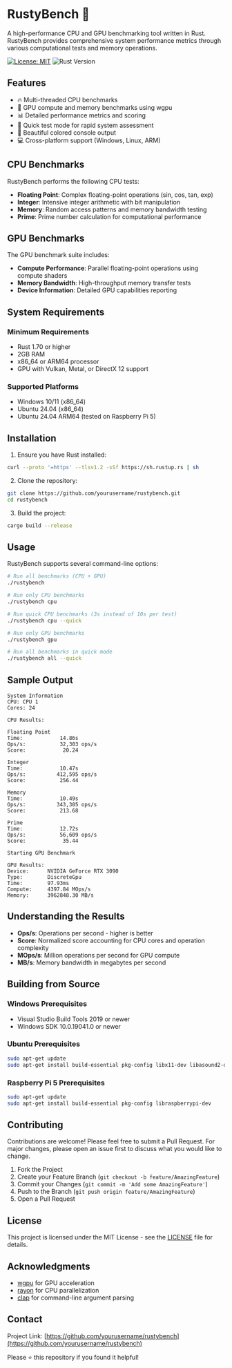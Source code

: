 # RustyBench 🚀

A high-performance CPU and GPU benchmarking tool written in Rust. RustyBench provides comprehensive system performance metrics through various computational tests and memory operations.

[![License: MIT](https://img.shields.io/badge/License-MIT-yellow.svg)](https://opensource.org/licenses/MIT)
![Rust Version](https://img.shields.io/badge/rust-2021_edition-blue.svg)

## Features

- 🔥 Multi-threaded CPU benchmarks
- 💫 GPU compute and memory benchmarks using wgpu
- 📊 Detailed performance metrics and scoring
- 🎯 Quick test mode for rapid system assessment
- 🌈 Beautiful colored console output
- 💻 Cross-platform support (Windows, Linux, ARM)

## CPU Benchmarks

RustyBench performs the following CPU tests:

- **Floating Point**: Complex floating-point operations (sin, cos, tan, exp)
- **Integer**: Intensive integer arithmetic with bit manipulation
- **Memory**: Random access patterns and memory bandwidth testing
- **Prime**: Prime number calculation for computational performance

## GPU Benchmarks

The GPU benchmark suite includes:

- **Compute Performance**: Parallel floating-point operations using compute shaders
- **Memory Bandwidth**: High-throughput memory transfer tests
- **Device Information**: Detailed GPU capabilities reporting

## System Requirements

### Minimum Requirements
- Rust 1.70 or higher
- 2GB RAM
- x86_64 or ARM64 processor
- GPU with Vulkan, Metal, or DirectX 12 support

### Supported Platforms
- Windows 10/11 (x86_64)
- Ubuntu 24.04 (x86_64)
- Ubuntu 24.04 ARM64 (tested on Raspberry Pi 5)

## Installation

1. Ensure you have Rust installed:
```bash
curl --proto '=https' --tlsv1.2 -sSf https://sh.rustup.rs | sh
```

2. Clone the repository:
```bash
git clone https://github.com/yourusername/rustybench.git
cd rustybench
```

3. Build the project:
```bash
cargo build --release
```

## Usage

RustyBench supports several command-line options:

```bash
# Run all benchmarks (CPU + GPU)
./rustybench

# Run only CPU benchmarks
./rustybench cpu

# Run quick CPU benchmarks (3s instead of 10s per test)
./rustybench cpu --quick

# Run only GPU benchmarks
./rustybench gpu

# Run all benchmarks in quick mode
./rustybench all --quick
```

## Sample Output

```
System Information
CPU: CPU 1
Cores: 24

CPU Results:

Floating Point
Time:            14.86s
Ops/s:           32,303 ops/s
Score:            20.24

Integer
Time:            10.47s
Ops/s:          412,595 ops/s
Score:           256.44

Memory
Time:            10.49s
Ops/s:          343,305 ops/s
Score:           213.68

Prime
Time:            12.72s
Ops/s:           56,609 ops/s
Score:            35.44

Starting GPU Benchmark

GPU Results:
Device:      NVIDIA GeForce RTX 3090
Type:        DiscreteGpu
Time:        97.93ms
Compute:     4397.84 MOps/s
Memory:      3962848.30 MB/s
```

## Understanding the Results

- **Ops/s**: Operations per second - higher is better
- **Score**: Normalized score accounting for CPU cores and operation complexity
- **MOps/s**: Million operations per second for GPU compute
- **MB/s**: Memory bandwidth in megabytes per second

## Building from Source

### Windows Prerequisites
- Visual Studio Build Tools 2019 or newer
- Windows SDK 10.0.19041.0 or newer

### Ubuntu Prerequisites
```bash
sudo apt-get update
sudo apt-get install build-essential pkg-config libx11-dev libasound2-dev libudev-dev
```

### Raspberry Pi 5 Prerequisites
```bash
sudo apt-get update
sudo apt-get install build-essential pkg-config libraspberrypi-dev
```

## Contributing

Contributions are welcome! Please feel free to submit a Pull Request. For major changes, please open an issue first to discuss what you would like to change.

1. Fork the Project
2. Create your Feature Branch (`git checkout -b feature/AmazingFeature`)
3. Commit your Changes (`git commit -m 'Add some AmazingFeature'`)
4. Push to the Branch (`git push origin feature/AmazingFeature`)
5. Open a Pull Request

## License

This project is licensed under the MIT License - see the [LICENSE](LICENSE) file for details.

## Acknowledgments

- [wgpu](https://github.com/gfx-rs/wgpu) for GPU acceleration
- [rayon](https://github.com/rayon-rs/rayon) for CPU parallelization
- [clap](https://github.com/clap-rs/clap) for command-line argument parsing

## Contact

Project Link: [https://github.com/yourusername/rustybench](https://github.com/yourusername/rustybench)

Please ⭐️ this repository if you found it helpful!